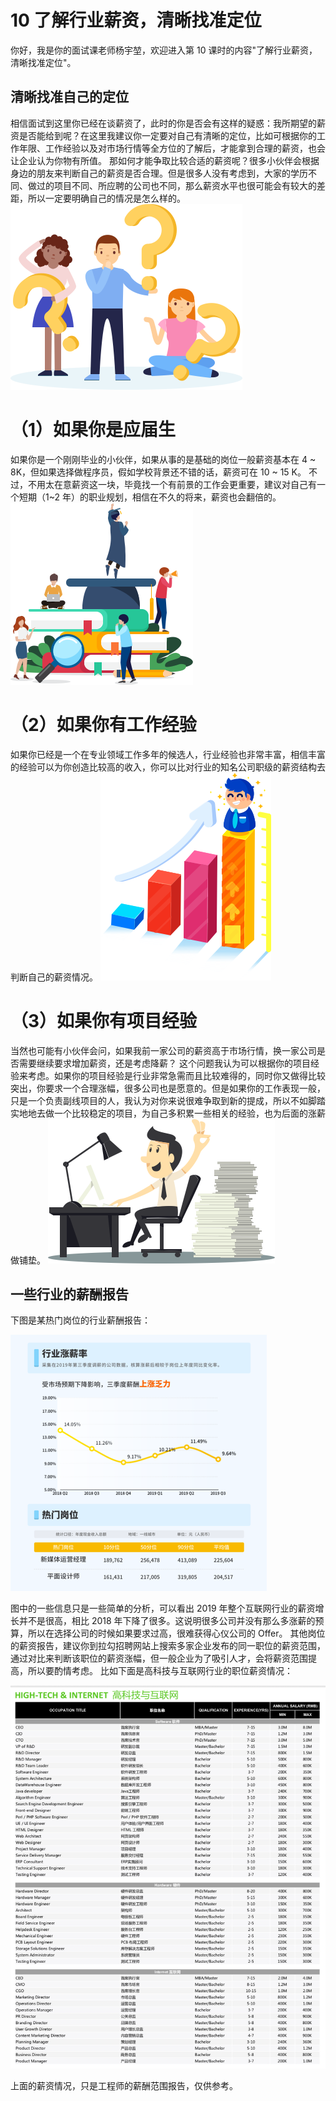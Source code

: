 # 10 了解行业薪资，清晰找准定位

你好，我是你的面试课老师杨宇堃，欢迎进入第 10
课时的内容"了解行业薪资，清晰找准定位"。

## 清晰找准自己的定位

相信面试到这里你已经在谈薪资了，此时的你是否会有这样的疑惑：我所期望的薪资是否能给到呢？在这里我建议你一定要对自己有清晰的定位，比如可根据你的工作年限、工作经验以及对市场行情等全方位的了解后，才能拿到合理的薪资，也会让企业认为你物有所值。
那如何才能争取比较合适的薪资呢？很多小伙伴会根据身边的朋友来判断自己的薪资是否合理。但是很多人没有考虑到，大家的学历不同、做过的项目不同、所应聘的公司也不同，那么薪资水平也很可能会有较大的差距，所以一定要明确自己的情况是怎么样的。
![img](assets/Cgq2xl4B4jOAfB2tAACfCyUUdYo575.png)

# （1）如果你是应届生

如果你是一个刚刚毕业的小伙伴，如果从事的是基础的岗位一般薪资基本在 4 \~
8K，但如果选择做程序员，假如学校背景还不错的话，薪资可在 10 \~ 15 K。
不过，不用太在意薪资这一块，毕竟找一个有前景的工作会更重要，建议对自己有一个短期（1\~2
年）的职业规划，相信在不久的将来，薪资也会翻倍的。
![img](assets/CgpOIF4B4lqAHi_aAAB9FC67vxY766.png)

# （2）如果你有工作经验

如果你已经是一个在专业领域工作多年的候选人，行业经验也非常丰富，相信丰富的经验可以为你创造比较高的收入，你可以比对行业的知名公司职级的薪资结构去判断自己的薪资情况。
![img](assets/CgpOIF4B4nOAWv9VAACdcoGNvf0673.png)

# （3）如果你有项目经验

当然也可能有小伙伴会问，如果我前一家公司的薪资高于市场行情，换一家公司是否需要继续要求增加薪资，还是考虑降薪？
这个问题我认为可以根据你的项目经验来考虑。如果你的项目经验是行业非常急需而且比较难得的，同时你又做得比较突出，你要求一个合理涨幅，很多公司也是愿意的。但是如果你的工作表现一般，只是一个负责副线项目的人，我认为对你来说很难争取到新的提成，所以不如脚踏实地地去做一个比较稳定的项目，为自己多积累一些相关的经验，也为后面的涨薪做铺垫。
![img](assets/Cgq2xl4B4o2ARFBsAABx8UEG0Lg857.png)

## 一些行业的薪酬报告

下图是某热门岗位的行业薪酬报告：

![img](assets/Cgq2xl38Q72Aa8c_AADKJgMnu1Y621.png)

图中的一些信息只是一些简单的分析，可以看出 2019
年整个互联网行业的薪资增长并不是很高，相比 2018
年下降了很多。这说明很多公司并没有那么多涨薪的预算，所以在选择公司的时候如果要求过高，很难获得心仪公司的
Offer。
其他岗位的薪资报告，建议你到拉勾招聘网站上搜索多家企业发布的同一职位的薪资范围，通过对比来判断该职位的薪资涨幅，但一般企业为了吸引人才，会将薪资范围提高，所以要酌情考虑。
比如下面是高科技与互联网行业的职位薪资情况：

![img](assets/CgpOIF38Q76AQ45qAAc9XKpFijA434.png)

上面的薪资情况，只是工程师的薪酬范围报告，仅供参考。
